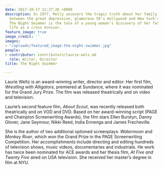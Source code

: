 ```yaml
---
date: 2017-10-17 21:27:26 +0000
description: In 1977, Molly uncovers the tragic truth about her family. Moving seamlessly
  between the great depression, glamorous 50's Hollywood and New York's East Village,
  The Night Swimmer is the tale of a young woman's discovery of her father's secret
  life as a cross dresser.
feature_image: true
image_credit: ''
images:
- "/uploads/featured_image-the-night-swimmer.jpg"
people:
- contributor: contributors/laurie-welz.md
  role: Writer, Director
title: The Night Swimmer

---
```

Laurie Weltz is an award-winning writer, director and editor. Her first film, *Wrestling with Alligators*, premiered at Sundance, where it was nominated for the Grand Jury Prize. The film was released theatrically and on video and television. 

Laurie’s second feature film, *About Scout*, was recently released both theatrically and on VOD and DVD. Based on her award-winning script (PAGE and Champion Screenwriting Awards), the film stars Ellen Burstyn, Danny Glover, Jane Seymour, Nikki Reed, India Ennenga and James Frecheville. 

She is the author of two additional optioned screenplays: *Watermoon* and *Monkey River*, which won the Grand Prize in the PAGE Screenwriting Competition. Her accomplishments include directing and editing hundreds of television shows, music videos, documentaries and industrials. He work has twice been nominated for ACE awards and her thesis film, *At Five and Twenty Five* aired on USA television. She received her master’s degree in film at NYU.